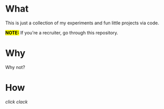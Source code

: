 # What
This is just a collection of my experiments and fun little projects via code. 

<mark><b>NOTE:</b></mark> If you're a recruiter, go through this repository.

# Why
Why not?

# How
*click clack*